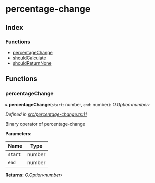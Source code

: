 # percentage-change

## Index

### Functions

- [percentageChange](README.md#percentagechange)
- [shouldCalculate](README.md#shouldcalculate)
- [shouldReturnNone](README.md#shouldreturnnone)

## Functions

### percentageChange

▸ **percentageChange**(`start`: number, `end`: number): _O.Option‹number›_

_Defined in [src/percentage-change.ts:11](https://github.com/strong-roots-capital/percentage-change/blob/9c52b2c/src/percentage-change.ts#L11)_

Binary operator of percentage-change

**Parameters:**

| Name    | Type   |
| ------- | ------ |
| `start` | number |
| `end`   | number |

**Returns:** _O.Option‹number›_
